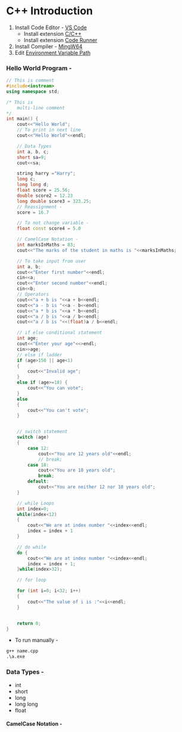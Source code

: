 # C++ Introduction

1. Install Code Editor - [VS Code](https://code.visualstudio.com/download)
   - Install extension [C/C++](https://marketplace.visualstudio.com/items?itemName=ms-vscode.cpptools)
   - Install extension [Code Runner](https://marketplace.visualstudio.com/items?itemName=formulahendry.code-runner)
2. Install Compiler - [MingW64](https://sourceforge.net/projects/mingw/)
3. Edit [Environment Variable Path]()

### Hello World Program -

```cpp
// This is comment
#include<iostream>
using namespace std;

/* This is
    multi-line comment
*/
int main() {
    cout<<"Hello World";
    // To print in next line
    cout<<"Hello World"<<endl;

    // Data Types
    int a, b, c;
    short sa=9;
    cout<<sa;

    string harry ="Harry";
    long c;
    long long d;
    float score = 25.56;
    double score2 = 12.23
    long double score3 = 323.25;
    // Reassignment -
    score = 16.7

    // To not change variable -
    float const score4 = 5.0

    // CamelCase Notation -
    int marksInMaths = 83;
    cout<<"The marks of the student in maths is "<<marksInMaths;

    // To take input from user
    int a, b;
    cout<<"Enter first number"<<endl;
    cin<<a;
    cout<<"Enter second number"<<endl;
    cin<<b;
    // Operators
    cout<<"a + b is "<<a + b<<endl;
    cout<<"a - b is "<<a - b<<endl;
    cout<<"a * b is "<<a * b<<endl;
    cout<<"a / b is "<<a / b<<endl;
    cout<<"a / b is "<<(float)a / b<<endl;

    // if else conditional statement
    int age;
    cout<<"Enter your age"<<>endl;
    cin>>age;
    // else if ladder
    if (age>150 || age<1)
    {
        cout<<"Invalid age";
    }
    else if (age>=18) {
        cout<<"You can vote";
    }
    else
    {
        cout<<"You can't vote";
    }


    // switch statement
    switch (age)
    {
        case 12:
            cout<<"You are 12 years old"<<endl;
            // break;
        case 18:
            cout<<"You are 18 years old";
            break;
        default:
            cout<<"You are neither 12 nor 18 years old";
    }

    // while Loops
    int index=0;
    while(index<12)
    {
        cout<<"We are at index number "<<index<<endl;
        index = index + 1
    }

    // do while
    do {
        cout<<"We are at index number "<<index<<endl;
        index = index + 1;
    }while(index>32);

    // for loop

    for (int i=0; i<32; i++)
    {
        cout<<"The value of i is :"<<i<<endl;
    }


    return 0;
}
```

- To run manually -

```cmd
g++ name.cpp
.\a.exe
```

### Data Types -

- int
- short
- long
- long long
- float

#### CamelCase Notation -
